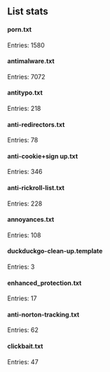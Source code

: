 ## List stats
#### porn.txt
Entries: 1580 <br> 
#### antimalware.txt
Entries: 7072 <br> 
#### antitypo.txt
Entries: 218 <br> 
#### anti-redirectors.txt
Entries: 78 <br> 
#### anti-cookie+sign up.txt
Entries: 346 <br> 
#### anti-rickroll-list.txt
Entries: 228 <br> 
#### annoyances.txt
Entries: 108 <br> 
#### duckduckgo-clean-up.template
Entries: 3 <br> 
#### enhanced_protection.txt
Entries: 17 <br> 
#### anti-norton-tracking.txt
Entries: 62 <br> 
#### clickbait.txt
Entries: 47 <br> 
